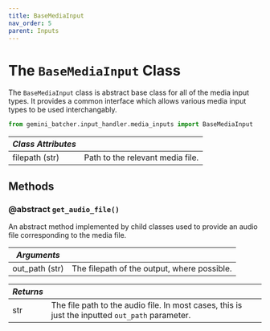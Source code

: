 ```yaml
---
title: BaseMediaInput
nav_order: 5
parent: Inputs
---
```


# The `BaseMediaInput` Class

The `BaseMediaInput` class is abstract base class for all of the media input types. It provides a common interface which allows various media input types to be used interchangably.

```python
from gemini_batcher.input_handler.media_inputs import BaseMediaInput
```

| *Class Attributes* | |
|------------------|----------------------------------------|
| filepath (str) | Path to the relevant media file. |

## Methods

### @abstract `get_audio_file()`

An abstract method implemented by child classes used to provide an audio file corresponding to the media file.


| *Arguments* | |
|------------------|----------------------------------------|
| out_path (str) | The filepath of the output, where possible. |

| *Returns* | |
|------------------|----------------------------------------|
| str | The file path to the audio file. In most cases, this is just the inputted `out_path` parameter.|